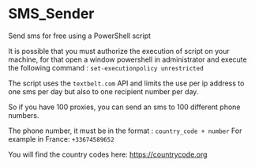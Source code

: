 # SMS_Sender
Send sms for free using a PowerShell script

It is possible that you must authorize the execution of script on your machine, for that open a window powershell in administrator and execute the following command :
`set-executionpolicy unrestricted`

The script uses the `textbelt.com` API and limits the use per ip address to one sms per day but also to one recipient number per day.

So if you have 100 proxies, you can send an sms to 100 different phone numbers.

The phone number, it must be in the format :
`country_code + number`
For example in France:
`+33674589652`

You will find the country codes here:
https://countrycode.org
